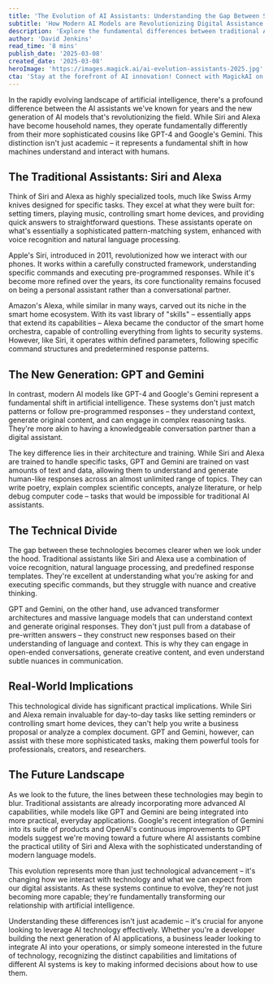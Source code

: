 ```yaml
---
title: 'The Evolution of AI Assistants: Understanding the Gap Between Siri, Alexa, and Modern AI'
subtitle: 'How Modern AI Models are Revolutionizing Digital Assistance'
description: 'Explore the fundamental differences between traditional AI assistants like Siri and Alexa and modern AI models like GPT-4 and Gemini. Understand how these technologies are reshaping our interaction with artificial intelligence and what it means for the future of digital assistance.'
author: 'David Jenkins'
read_time: '8 mins'
publish_date: '2025-03-08'
created_date: '2025-03-08'
heroImage: 'https://images.magick.ai/ai-evolution-assistants-2025.jpg'
cta: 'Stay at the forefront of AI innovation! Connect with MagickAI on LinkedIn for regular insights into AI advancements and join a community of forward-thinking technology enthusiasts!'
---
```


In the rapidly evolving landscape of artificial intelligence, there's a profound difference between the AI assistants we've known for years and the new generation of AI models that's revolutionizing the field. While Siri and Alexa have become household names, they operate fundamentally differently from their more sophisticated cousins like GPT-4 and Google's Gemini. This distinction isn't just academic – it represents a fundamental shift in how machines understand and interact with humans.

## The Traditional Assistants: Siri and Alexa

Think of Siri and Alexa as highly specialized tools, much like Swiss Army knives designed for specific tasks. They excel at what they were built for: setting timers, playing music, controlling smart home devices, and providing quick answers to straightforward questions. These assistants operate on what's essentially a sophisticated pattern-matching system, enhanced with voice recognition and natural language processing.

Apple's Siri, introduced in 2011, revolutionized how we interact with our phones. It works within a carefully constructed framework, understanding specific commands and executing pre-programmed responses. While it's become more refined over the years, its core functionality remains focused on being a personal assistant rather than a conversational partner.

Amazon's Alexa, while similar in many ways, carved out its niche in the smart home ecosystem. With its vast library of "skills" – essentially apps that extend its capabilities – Alexa became the conductor of the smart home orchestra, capable of controlling everything from lights to security systems. However, like Siri, it operates within defined parameters, following specific command structures and predetermined response patterns.

## The New Generation: GPT and Gemini

In contrast, modern AI models like GPT-4 and Google's Gemini represent a fundamental shift in artificial intelligence. These systems don't just match patterns or follow pre-programmed responses – they understand context, generate original content, and can engage in complex reasoning tasks. They're more akin to having a knowledgeable conversation partner than a digital assistant.

The key difference lies in their architecture and training. While Siri and Alexa are trained to handle specific tasks, GPT and Gemini are trained on vast amounts of text and data, allowing them to understand and generate human-like responses across an almost unlimited range of topics. They can write poetry, explain complex scientific concepts, analyze literature, or help debug computer code – tasks that would be impossible for traditional AI assistants.

## The Technical Divide

The gap between these technologies becomes clearer when we look under the hood. Traditional assistants like Siri and Alexa use a combination of voice recognition, natural language processing, and predefined response templates. They're excellent at understanding what you're asking for and executing specific commands, but they struggle with nuance and creative thinking.

GPT and Gemini, on the other hand, use advanced transformer architectures and massive language models that can understand context and generate original responses. They don't just pull from a database of pre-written answers – they construct new responses based on their understanding of language and context. This is why they can engage in open-ended conversations, generate creative content, and even understand subtle nuances in communication.

## Real-World Implications

This technological divide has significant practical implications. While Siri and Alexa remain invaluable for day-to-day tasks like setting reminders or controlling smart home devices, they can't help you write a business proposal or analyze a complex document. GPT and Gemini, however, can assist with these more sophisticated tasks, making them powerful tools for professionals, creators, and researchers.

## The Future Landscape

As we look to the future, the lines between these technologies may begin to blur. Traditional assistants are already incorporating more advanced AI capabilities, while models like GPT and Gemini are being integrated into more practical, everyday applications. Google's recent integration of Gemini into its suite of products and OpenAI's continuous improvements to GPT models suggest we're moving toward a future where AI assistants combine the practical utility of Siri and Alexa with the sophisticated understanding of modern language models.

This evolution represents more than just technological advancement – it's changing how we interact with technology and what we can expect from our digital assistants. As these systems continue to evolve, they're not just becoming more capable; they're fundamentally transforming our relationship with artificial intelligence.

Understanding these differences isn't just academic – it's crucial for anyone looking to leverage AI technology effectively. Whether you're a developer building the next generation of AI applications, a business leader looking to integrate AI into your operations, or simply someone interested in the future of technology, recognizing the distinct capabilities and limitations of different AI systems is key to making informed decisions about how to use them.